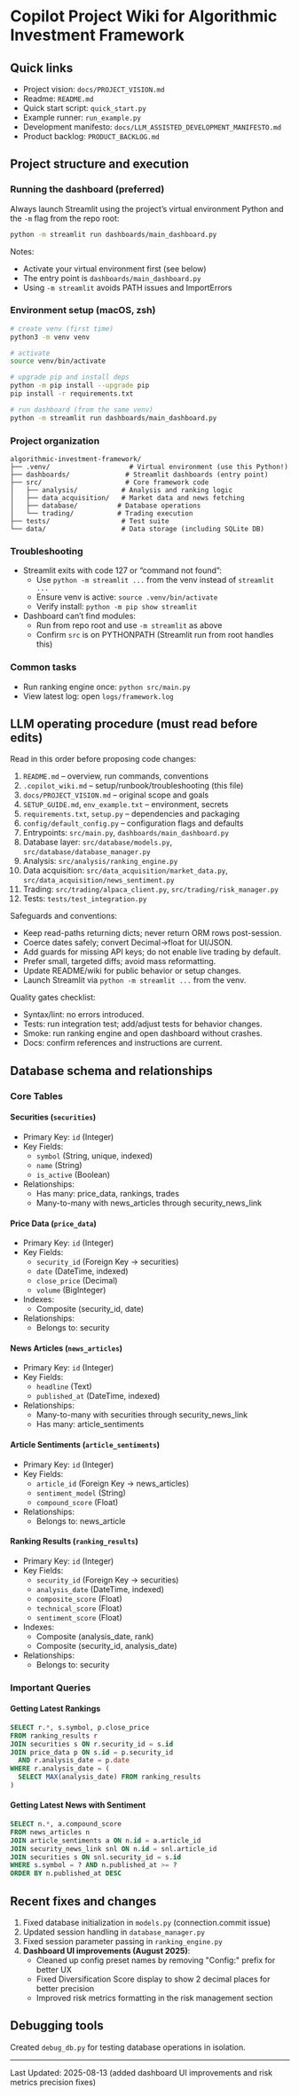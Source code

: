 # Copilot Project Wiki for Algorithmic Investment Framework

## Quick links
- Project vision: `docs/PROJECT_VISION.md`
- Readme: `README.md`
- Quick start script: `quick_start.py`
- Example runner: `run_example.py`
- Development manifesto: `docs/LLM_ASSISTED_DEVELOPMENT_MANIFESTO.md`
- Product backlog: `PRODUCT_BACKLOG.md`

## Project structure and execution

### Running the dashboard (preferred)
Always launch Streamlit using the project’s virtual environment Python and the `-m` flag from the repo root:
```bash
python -m streamlit run dashboards/main_dashboard.py
```

Notes:
- Activate your virtual environment first (see below)
- The entry point is `dashboards/main_dashboard.py`
- Using `-m streamlit` avoids PATH issues and ImportErrors

### Environment setup (macOS, zsh)
```bash
# create venv (first time)
python3 -m venv venv

# activate
source venv/bin/activate

# upgrade pip and install deps
python -m pip install --upgrade pip
pip install -r requirements.txt

# run dashboard (from the same venv)
python -m streamlit run dashboards/main_dashboard.py
```

### Project organization
```
algorithmic-investment-framework/
├── .venv/                    # Virtual environment (use this Python!)
├── dashboards/              # Streamlit dashboards (entry point)
├── src/                     # Core framework code
│   ├── analysis/           # Analysis and ranking logic
│   ├── data_acquisition/   # Market data and news fetching
│   ├── database/          # Database operations
│   └── trading/           # Trading execution
├── tests/                  # Test suite
└── data/                   # Data storage (including SQLite DB)
```

### Troubleshooting
- Streamlit exits with code 127 or “command not found”:
  - Use `python -m streamlit ...` from the venv instead of `streamlit ...`
  - Ensure venv is active: `source .venv/bin/activate`
  - Verify install: `python -m pip show streamlit`
- Dashboard can’t find modules:
  - Run from repo root and use `-m streamlit` as above
  - Confirm `src` is on PYTHONPATH (Streamlit run from root handles this)

### Common tasks
- Run ranking engine once: `python src/main.py`
- View latest log: open `logs/framework.log`

## LLM operating procedure (must read before edits)

Read in this order before proposing code changes:
1. `README.md` – overview, run commands, conventions
2. `.copilot_wiki.md` – setup/runbook/troubleshooting (this file)
3. `docs/PROJECT_VISION.md` – original scope and goals
4. `SETUP_GUIDE.md`, `env_example.txt` – environment, secrets
5. `requirements.txt`, `setup.py` – dependencies and packaging
6. `config/default_config.py` – configuration flags and defaults
7. Entrypoints: `src/main.py`, `dashboards/main_dashboard.py`
8. Database layer: `src/database/models.py`, `src/database/database_manager.py`
9. Analysis: `src/analysis/ranking_engine.py`
10. Data acquisition: `src/data_acquisition/market_data.py`, `src/data_acquisition/news_sentiment.py`
11. Trading: `src/trading/alpaca_client.py`, `src/trading/risk_manager.py`
12. Tests: `tests/test_integration.py`

Safeguards and conventions:
- Keep read-paths returning dicts; never return ORM rows post-session.
- Coerce dates safely; convert Decimal→float for UI/JSON.
- Add guards for missing API keys; do not enable live trading by default.
- Prefer small, targeted diffs; avoid mass reformatting.
- Update README/wiki for public behavior or setup changes.
- Launch Streamlit via `python -m streamlit ...` from the venv.

Quality gates checklist:
- Syntax/lint: no errors introduced.
- Tests: run integration test; add/adjust tests for behavior changes.
- Smoke: run ranking engine and open dashboard without crashes.
- Docs: confirm references and instructions are current.

## Database schema and relationships

### Core Tables

#### Securities (`securities`)
- Primary Key: `id` (Integer)
- Key Fields:
  - `symbol` (String, unique, indexed)
  - `name` (String)
  - `is_active` (Boolean)
- Relationships:
  - Has many: price_data, rankings, trades
  - Many-to-many with news_articles through security_news_link

#### Price Data (`price_data`)
- Primary Key: `id` (Integer)
- Key Fields:
  - `security_id` (Foreign Key → securities)
  - `date` (DateTime, indexed)
  - `close_price` (Decimal)
  - `volume` (BigInteger)
- Indexes: 
  - Composite (security_id, date)
- Relationships:
  - Belongs to: security

#### News Articles (`news_articles`)
- Primary Key: `id` (Integer)
- Key Fields:
  - `headline` (Text)
  - `published_at` (DateTime, indexed)
- Relationships:
  - Many-to-many with securities through security_news_link
  - Has many: article_sentiments

#### Article Sentiments (`article_sentiments`)
- Primary Key: `id` (Integer)
- Key Fields:
  - `article_id` (Foreign Key → news_articles)
  - `sentiment_model` (String)
  - `compound_score` (Float)
- Relationships:
  - Belongs to: news_article

#### Ranking Results (`ranking_results`)
- Primary Key: `id` (Integer)
- Key Fields:
  - `security_id` (Foreign Key → securities)
  - `analysis_date` (DateTime, indexed)
  - `composite_score` (Float)
  - `technical_score` (Float)
  - `sentiment_score` (Float)
- Indexes:
  - Composite (analysis_date, rank)
  - Composite (security_id, analysis_date)
- Relationships:
  - Belongs to: security

### Important Queries

#### Getting Latest Rankings
```sql
SELECT r.*, s.symbol, p.close_price 
FROM ranking_results r
JOIN securities s ON r.security_id = s.id
JOIN price_data p ON s.id = p.security_id 
  AND r.analysis_date = p.date
WHERE r.analysis_date = (
  SELECT MAX(analysis_date) FROM ranking_results
)
```

#### Getting Latest News with Sentiment
```sql
SELECT n.*, a.compound_score
FROM news_articles n
JOIN article_sentiments a ON n.id = a.article_id
JOIN security_news_link snl ON n.id = snl.article_id
JOIN securities s ON snl.security_id = s.id
WHERE s.symbol = ? AND n.published_at >= ?
ORDER BY n.published_at DESC
```

## Recent fixes and changes
1. Fixed database initialization in `models.py` (connection.commit issue)
2. Updated session handling in `database_manager.py`
3. Fixed session parameter passing in `ranking_engine.py`
4. **Dashboard UI improvements (August 2025)**:
   - Cleaned up config preset names by removing "Config:" prefix for better UX
   - Fixed Diversification Score display to show 2 decimal places for better precision
   - Improved risk metrics formatting in the risk management section

## Debugging tools
Created `debug_db.py` for testing database operations in isolation.

---
Last Updated: 2025-08-13 (added dashboard UI improvements and risk metrics precision fixes)
